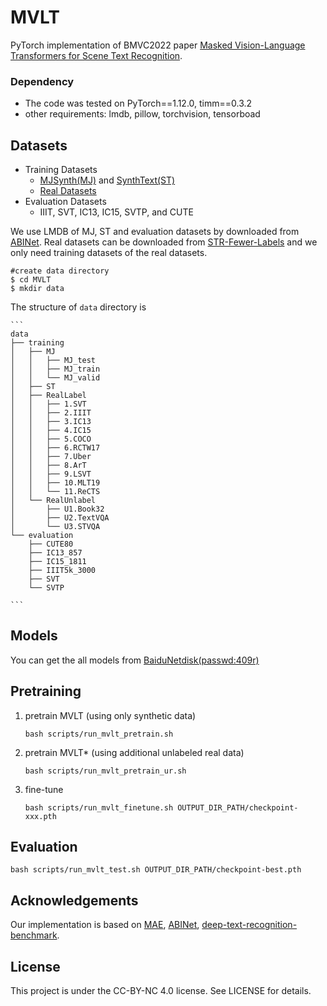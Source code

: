 # MVLT
PyTorch implementation of BMVC2022 paper [Masked Vision-Language Transformers for Scene Text Recognition](https://arxiv.org/abs/2211.04785).  

### Dependency

- The code was tested on PyTorch\==1.12.0, timm\==0.3.2
- other requirements: lmdb, pillow, torchvision, tensorboad
## Datasets
- Training Datasets
  - [MJSynth(MJ)](http://www.robots.ox.ac.uk/~vgg/data/text/) and [SynthText(ST)](http://www.robots.ox.ac.uk/~vgg/data/scenetext/)
  - [Real Datasets](https://github.com/ku21fan/STR-Fewer-Labels/)
- Evaluation Datasets
  - IIIT, SVT, IC13, IC15, SVTP, and CUTE 
 
 We use LMDB of MJ, ST and evaluation datasets by downloaded from [ABINet](https://github.com/FangShancheng/ABINet). Real datasets can be downloaded from [STR-Fewer-Labels](https://github.com/ku21fan/STR-Fewer-Labels/) and we only need training datasets of the real datasets.  
 ```
 #create data directory
 $ cd MVLT
 $ mkdir data
 ```
 
The structure of `data` directory is  

    ```
    data  
    ├── training  
    │   ├── MJ  
    │   │   ├── MJ_test  
    │   │   ├── MJ_train  
    │   │   └── MJ_valid  
    │   ├── ST  
    │   ├── RealLabel
    │   │   ├── 1.SVT  
    │   │   ├── 2.IIIT  
    │   │   ├── 3.IC13
    │   │   ├── 4.IC15
    │   │   ├── 5.COCO
    │   │   ├── 6.RCTW17
    │   │   ├── 7.Uber
    │   │   ├── 8.ArT
    │   │   ├── 9.LSVT
    │   │   ├── 10.MLT19
    │   │   └── 11.ReCTS
    │   └── RealUnlabel
    │       ├── U1.Book32
    │       ├── U2.TextVQA
    │       └── U3.STVQA
    └── evaluation  
        ├── CUTE80  
        ├── IC13_857  
        ├── IC15_1811  
        ├── IIIT5k_3000  
        ├── SVT  
        └── SVTP  
  
    ```   
## Models
You can get the all models from [BaiduNetdisk(passwd:409r)](https://pan.baidu.com/s/19Hfwjmhy1qAzfJebiOkVHA)

## Pretraining
1. pretrain MVLT  (using only synthetic data)
    ```
    bash scripts/run_mvlt_pretrain.sh
    ```
2. pretrain MVLT* (using additional unlabeled real data)
    ```
    bash scripts/run_mvlt_pretrain_ur.sh
    ```
3. fine-tune
    ```
    bash scripts/run_mvlt_finetune.sh OUTPUT_DIR_PATH/checkpoint-xxx.pth
    ```
## Evaluation  
  
```
bash scripts/run_mvlt_test.sh OUTPUT_DIR_PATH/checkpoint-best.pth
```



## Acknowledgements
Our implementation is based on [MAE](https://github.com/facebookresearch/mae), [ABINet](https://github.com/FangShancheng/ABINet), 
[deep-text-recognition-benchmark](https://github.com/clovaai/deep-text-recognition-benchmark).


## License
This project is under the CC-BY-NC 4.0 license. See LICENSE for details.


  

